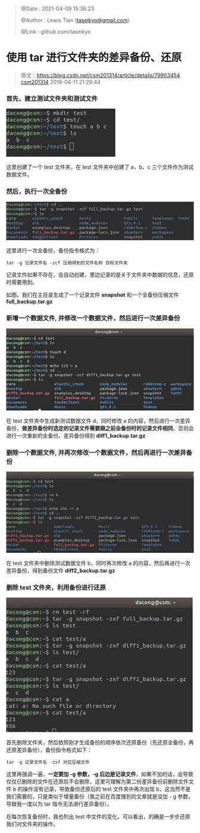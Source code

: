 > @Date    : 2021-04-09 15:38:23
>
> @Author  : Lewis Tian (taseikyo@gmail.com)
>
> @Link    : github.com/taseikyo

# 使用 tar 进行文件夹的差异备份、还原

> 原文：https://blog.csdn.net/csm201314/article/details/79903454 [csm201314](https://blog.csdn.net/csm201314) 2018-04-11 21:29:44

### 首先，建立测试文件夹和测试文件

![](../../../images/2021/04/20180413003336994.png)

这里创建了一个 test 文件夹，在 test 文件夹中创建了 a，b，c 三个文件作为测试数据文件。

### 然后，执行一次全备份

![](../../../images/2021/04/20180413003641319.png)

这里进行一次全备份，备份指令格式为：
 
`tar -g 记录文件名 -zcf 压缩得到的文件名称 目标文件夹`

记录文件如果不存在，会自动创建，里边记录的是关于文件夹中数据的信息，还原时需要用到。
 
如图，我们在主目录生成了一个记录文件 **snapshot** 和一个全备份压缩文件 **full_backup.tar.gz**

### 新增一个数据文件, 并修改一个数据文件，然后进行一次差异备份

![](../../../images/2021/04/20180413005014258.png)

在 test 文件夹中生成新测试数据文件 d，同时修改 a 的内容，然后进行一次差异备份，**做差异备份时选定的记录文件需要跟之前全备份时的记录文件相同**，否则会进行一次重新的全备份。差异备份得到 **diff1_backup.tar.gz**

### 删除一个数据文件, 并再次修改一个数据文件，然后再进行一次差异备份

![](../../../images/2021/04/20180413005440221.png)

在 test 文件夹中删除测试数据文件 b，同时再次修改 a 的内容，然后再进行一次差异备份，得到备份文件 **diff2_backup.tar.gz**

### 删除 test 文件夹，利用备份进行还原

![](../../../images/2021/04/20180413010102907.png)

首先删除文件夹，然后依照刚才生成备份的顺序依次还原备份（先还原全备份，再还原差异备份），备份指令格式如下：

`tar -g 记录文件名 -zxf 对应压缩文件`

这里再强调一遍，**一定要加 -g 参数，-g 后边是记录文件**，如果不加的话，会导致仅仅已删除的文件在还原后不会删除，这里可理解为第二份差异备份前删除文件文件 b 的操作没有记录，导致备份还原后的 test 文件夹中再次出现 b，这当然不是我们需要的，只是类似于增量备份（我之前在百度搜到的文章就是没加 - g 参数，导致我一度以为 tar 指令无法进行差异备份）。

在每次恢复备份时，我也列出 test 中文件的变化，可以看出，的确是一步步还原我们对文件夹的操作。
